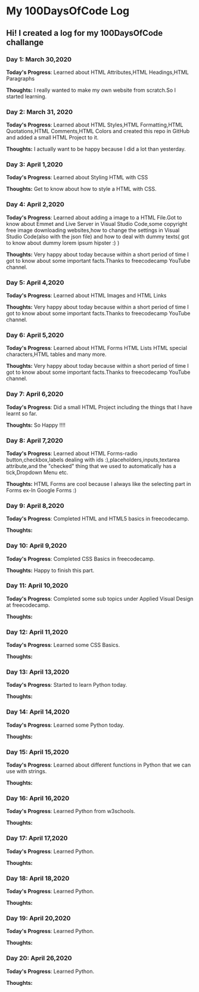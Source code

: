 # My 100DaysOfCode Log

## Hi! I created a log for my 100DaysOfCode challange

### Day 1: March 30,2020
**Today's Progress**: Learned about HTML Attributes,HTML Headings,HTML Paragraphs

**Thoughts:** I really wanted to make my own website from scratch.So I started learning.

### Day 2: March 31, 2020 
**Today's Progress**: Learned about HTML Styles,HTML Formatting,HTML Quotations,HTML Comments,HTML Colors and created this repo in GitHub and added a small HTML Project to it.

**Thoughts:** I actually want to be happy because I did a lot than yesterday.

### Day 3: April 1,2020
**Today's Progress**: Learned about Styling HTML with CSS

**Thoughts:** Get to know about how to style a HTML with CSS.

### Day 4: April 2,2020
**Today's Progress**: Learned about adding a image to a HTML File.Got to know about Emmet and Live Server in Visual Studio Code,some copyright free image downloading websites,how to change the settings in Visual Studio Code(also with the json file) and how to deal with dummy texts( got to know about dummy lorem ipsum hipster :) )

**Thoughts:** Very happy about today because within a short period of time I got to know about some important facts.Thanks to freecodecamp YouTube channel.

### Day 5: April 4,2020
**Today's Progress**: Learned about HTML Images and HTML Links

**Thoughts:** Very happy about today because within a short period of time I got to know about some important facts.Thanks to freecodecamp YouTube channel.

### Day 6: April 5,2020
**Today's Progress**: Learned about HTML Forms HTML Lists HTML special characters,HTML tables and many more.

**Thoughts:** Very happy about today because within a short period of time I got to know about some important facts.Thanks to freecodecamp YouTube channel.

### Day 7: April 6,2020
**Today's Progress**: Did a small HTML Project including the things that I have learnt so far.

**Thoughts:** So Happy !!!!

### Day 8: April 7,2020
**Today's Progress**: Learned about HTML Forms-radio button,checkbox,labels dealing with ids :),placeholders,inputs,textarea attribute,and the "checked"
thing that we used to automatically has a tick,Dropdown Menu etc.

**Thoughts:** HTML Forms are cool because I always like the selecting part in Forms ex-In Google Forms :)

### Day 9: April 8,2020
**Today's Progress**: Completed HTML and HTML5 basics in freecodecamp.

**Thoughts:** 

### Day 10: April 9,2020
**Today's Progress**: Completed CSS Basics in freecodecamp.

**Thoughts:** Happy to finish this part.

### Day 11: April 10,2020
**Today's Progress**: Completed some sub topics under Applied Visual Design at freecodecamp.

**Thoughts:** 

### Day 12: April 11,2020
**Today's Progress**: Learned some CSS Basics.

**Thoughts:** 

### Day 13: April 13,2020
**Today's Progress**: Started to learn Python today.

**Thoughts:** 

### Day 14: April 14,2020
**Today's Progress**: Learned some Python today.

**Thoughts:** 

### Day 15: April 15,2020
**Today's Progress**: Learned about different functions in Python that we can use with strings.

**Thoughts:** 

### Day 16: April 16,2020
**Today's Progress**: Learned Python from w3schools.

**Thoughts:** 

### Day 17: April 17,2020
**Today's Progress**: Learned Python.

**Thoughts:** 

### Day 18: April 18,2020
**Today's Progress**: Learned Python.

**Thoughts:** 

### Day 19: April 20,2020
**Today's Progress**: Learned Python.

**Thoughts:** 

### Day 20: April 26,2020
**Today's Progress**: Learned Python.

**Thoughts:** 














